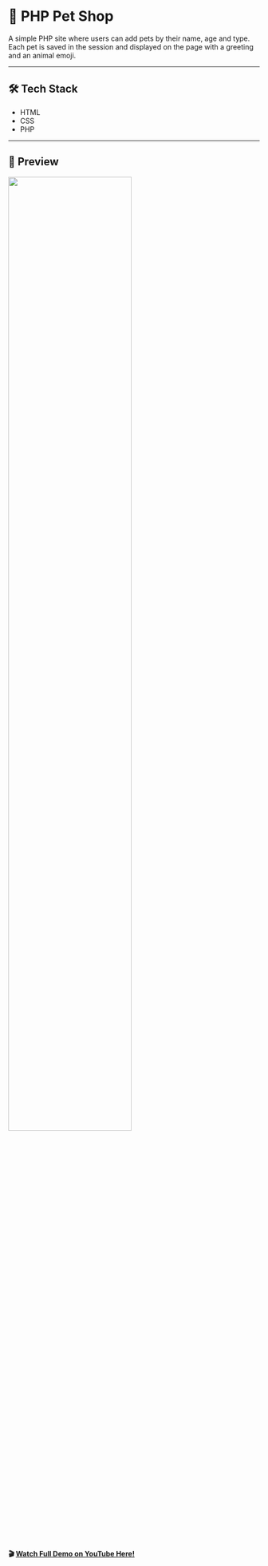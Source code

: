 # 🐾 PHP Pet Shop

A simple PHP site where users can add pets by their name, age and type. Each pet is saved in the session and displayed on the page with a greeting and an animal emoji. 

____

## 🛠️ Tech Stack
* HTML  
* CSS  
* PHP  

---

## 🚀 Preview

  <img 
    src="gifPetShop.gif" 
    style="width: 70%;" 
  />

 #### 🎬 [Watch Full Demo on YouTube Here!](https://youtu.be/EXoIIKUmqU0)
